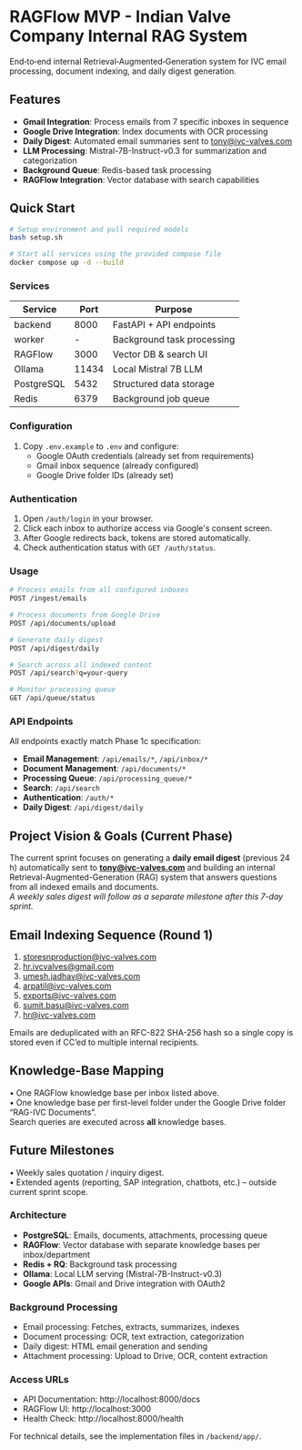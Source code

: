 # RAGFlow MVP - Indian Valve Company Internal RAG System

End‑to‑end internal Retrieval‑Augmented‑Generation system for IVC email processing, document indexing, and daily digest generation.

## Features

- **Gmail Integration**: Process emails from 7 specific inboxes in sequence
- **Google Drive Integration**: Index documents with OCR processing
- **Daily Digest**: Automated email summaries sent to tony@ivc-valves.com
- **LLM Processing**: Mistral-7B-Instruct-v0.3 for summarization and categorization
- **Background Queue**: Redis-based task processing
- **RAGFlow Integration**: Vector database with search capabilities

## Quick Start

```bash
# Setup environment and pull required models
bash setup.sh

# Start all services using the provided compose file
docker compose up -d --build
```

### Services

| Service   | Port | Purpose                       |
|-----------|------|-------------------------------|
| backend   | 8000 | FastAPI + API endpoints       |
| worker    | -    | Background task processing    |
| RAGFlow   | 3000 | Vector DB & search UI         |
| Ollama    | 11434| Local Mistral 7B LLM          |
| PostgreSQL| 5432 | Structured data storage       |
| Redis     | 6379 | Background job queue          |

### Configuration

1. Copy `.env.example` to `.env` and configure:
   - Google OAuth credentials (already set from requirements)
   - Gmail inbox sequence (already configured)
   - Google Drive folder IDs (already set)

### Authentication

1. Open `/auth/login` in your browser.
2. Click each inbox to authorize access via Google's consent screen.
3. After Google redirects back, tokens are stored automatically.
4. Check authentication status with `GET /auth/status`.

### Usage

```bash
# Process emails from all configured inboxes
POST /ingest/emails

# Process documents from Google Drive
POST /api/documents/upload

# Generate daily digest
POST /api/digest/daily

# Search across all indexed content
POST /api/search?q=your-query

# Monitor processing queue
GET /api/queue/status
```

### API Endpoints

All endpoints exactly match Phase 1c specification:

- **Email Management**: `/api/emails/*`, `/api/inbox/*`
- **Document Management**: `/api/documents/*`
- **Processing Queue**: `/api/processing_queue/*`
- **Search**: `/api/search`
- **Authentication**: `/auth/*`
- **Daily Digest**: `/api/digest/daily`

## Project Vision & Goals (Current Phase)
The current sprint focuses on generating a **daily email digest** (previous 24 h) automatically sent to **tony@ivc-valves.com** and building an internal Retrieval-Augmented-Generation (RAG) system that answers questions from all indexed emails and documents.  
*A weekly sales digest will follow as a separate milestone after this 7-day sprint.*

## Email Indexing Sequence (Round 1)
1. storesnproduction@ivc-valves.com  
2. hr.ivcvalves@gmail.com  
3. umesh.jadhav@ivc-valves.com  
4. arpatil@ivc-valves.com  
5. exports@ivc-valves.com  
6. sumit.basu@ivc-valves.com  
7. hr@ivc-valves.com  

Emails are deduplicated with an RFC-822 SHA-256 hash so a single copy is stored even if CC’ed to multiple internal recipients.

## Knowledge-Base Mapping
• One RAGFlow knowledge base per inbox listed above.  
• One knowledge base per first-level folder under the Google Drive folder “RAG-IVC Documents”.  
Search queries are executed across **all** knowledge bases.

## Future Milestones
• Weekly sales quotation / inquiry digest.  
• Extended agents (reporting, SAP integration, chatbots, etc.) – outside current sprint scope.

### Architecture

- **PostgreSQL**: Emails, documents, attachments, processing queue
- **RAGFlow**: Vector database with separate knowledge bases per inbox/department
- **Redis + RQ**: Background task processing
- **Ollama**: Local LLM serving (Mistral-7B-Instruct-v0.3)
- **Google APIs**: Gmail and Drive integration with OAuth2

### Background Processing

- Email processing: Fetches, extracts, summarizes, indexes
- Document processing: OCR, text extraction, categorization
- Daily digest: HTML email generation and sending
- Attachment processing: Upload to Drive, OCR, content extraction

### Access URLs

- API Documentation: http://localhost:8000/docs
- RAGFlow UI: http://localhost:3000
- Health Check: http://localhost:8000/health

For technical details, see the implementation files in `/backend/app/`.
